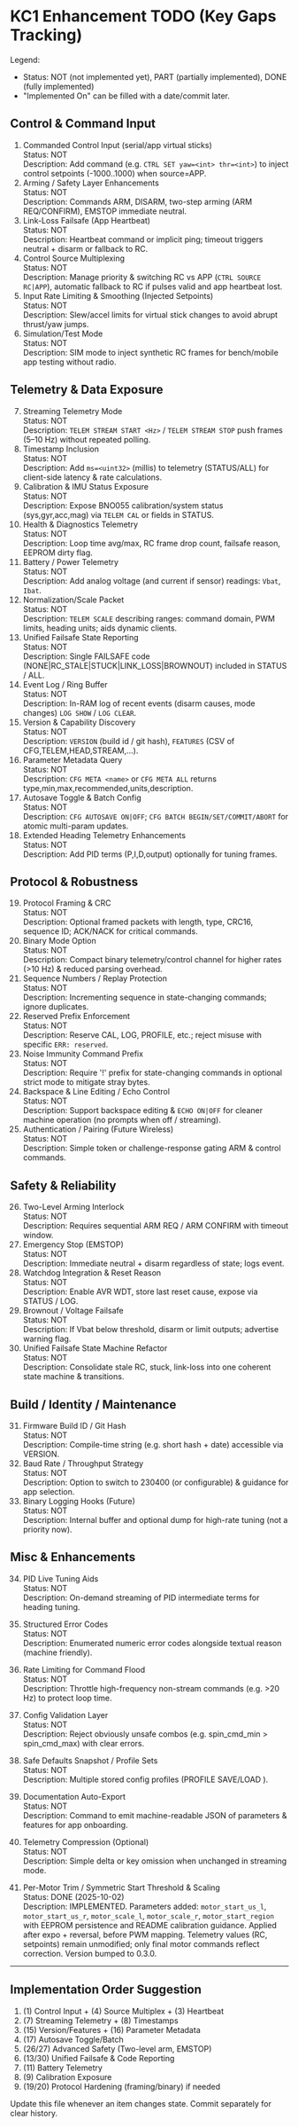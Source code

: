 # KC1 Enhancement TODO (Key Gaps Tracking)

Legend:

- Status: NOT (not implemented yet), PART (partially implemented), DONE (fully implemented)
- "Implemented On" can be filled with a date/commit later.

## Control & Command Input

1. Commanded Control Input (serial/app virtual sticks)  
   Status: NOT  
   Description: Add command (e.g. `CTRL SET yaw=<int> thr=<int>`) to inject control setpoints (-1000..1000) when source=APP.
2. Arming / Safety Layer Enhancements  
   Status: NOT  
   Description: Commands ARM, DISARM, two-step arming (ARM REQ/CONFIRM), EMSTOP immediate neutral.
3. Link-Loss Failsafe (App Heartbeat)  
   Status: NOT  
   Description: Heartbeat command or implicit ping; timeout triggers neutral + disarm or fallback to RC.
4. Control Source Multiplexing  
   Status: NOT  
   Description: Manage priority & switching RC vs APP (`CTRL SOURCE RC|APP`), automatic fallback to RC if pulses valid and app heartbeat lost.
5. Input Rate Limiting & Smoothing (Injected Setpoints)  
   Status: NOT  
   Description: Slew/accel limits for virtual stick changes to avoid abrupt thrust/yaw jumps.
6. Simulation/Test Mode  
   Status: NOT  
   Description: SIM mode to inject synthetic RC frames for bench/mobile app testing without radio.

## Telemetry & Data Exposure

7. Streaming Telemetry Mode  
   Status: NOT  
   Description: `TELEM STREAM START <Hz>` / `TELEM STREAM STOP` push frames (5–10 Hz) without repeated polling.
8. Timestamp Inclusion  
   Status: NOT  
   Description: Add `ms=<uint32>` (millis) to telemetry (STATUS/ALL) for client-side latency & rate calculations.
9. Calibration & IMU Status Exposure  
   Status: NOT  
   Description: Expose BNO055 calibration/system status (sys,gyr,acc,mag) via `TELEM CAL` or fields in STATUS.
10. Health & Diagnostics Telemetry  
    Status: NOT  
    Description: Loop time avg/max, RC frame drop count, failsafe reason, EEPROM dirty flag.
11. Battery / Power Telemetry  
    Status: NOT  
    Description: Add analog voltage (and current if sensor) readings: `Vbat`, `Ibat`.
12. Normalization/Scale Packet  
    Status: NOT  
    Description: `TELEM SCALE` describing ranges: command domain, PWM limits, heading units; aids dynamic clients.
13. Unified Failsafe State Reporting  
    Status: NOT  
    Description: Single FAILSAFE code (NONE|RC_STALE|STUCK|LINK_LOSS|BROWNOUT) included in STATUS / ALL.
14. Event Log / Ring Buffer  
    Status: NOT  
    Description: In-RAM log of recent events (disarm causes, mode changes) `LOG SHOW` / `LOG CLEAR`.
15. Version & Capability Discovery  
    Status: NOT  
    Description: `VERSION` (build id / git hash), `FEATURES` (CSV of CFG,TELEM,HEAD,STREAM,...).
16. Parameter Metadata Query  
    Status: NOT  
    Description: `CFG META <name>` or `CFG META ALL` returns type,min,max,recommended,units,description.
17. Autosave Toggle & Batch Config  
    Status: NOT  
    Description: `CFG AUTOSAVE ON|OFF`; `CFG BATCH BEGIN/SET/COMMIT/ABORT` for atomic multi-param updates.
18. Extended Heading Telemetry Enhancements  
    Status: NOT  
    Description: Add PID terms (P,I,D,output) optionally for tuning frames.

## Protocol & Robustness

19. Protocol Framing & CRC  
    Status: NOT  
    Description: Optional framed packets with length, type, CRC16, sequence ID; ACK/NACK for critical commands.
20. Binary Mode Option  
    Status: NOT  
    Description: Compact binary telemetry/control channel for higher rates (>10 Hz) & reduced parsing overhead.
21. Sequence Numbers / Replay Protection  
    Status: NOT  
    Description: Incrementing sequence in state-changing commands; ignore duplicates.
22. Reserved Prefix Enforcement  
    Status: NOT  
    Description: Reserve CAL, LOG, PROFILE, etc.; reject misuse with specific `ERR: reserved`.
23. Noise Immunity Command Prefix  
    Status: NOT  
    Description: Require '!' prefix for state-changing commands in optional strict mode to mitigate stray bytes.
24. Backspace & Line Editing / Echo Control  
    Status: NOT  
    Description: Support backspace editing & `ECHO ON|OFF` for cleaner machine operation (no prompts when off / streaming).
25. Authentication / Pairing (Future Wireless)  
    Status: NOT  
    Description: Simple token or challenge-response gating ARM & control commands.

## Safety & Reliability

26. Two-Level Arming Interlock  
    Status: NOT  
    Description: Requires sequential ARM REQ / ARM CONFIRM with timeout window.
27. Emergency Stop (EMSTOP)  
    Status: NOT  
    Description: Immediate neutral + disarm regardless of state; logs event.
28. Watchdog Integration & Reset Reason  
    Status: NOT  
    Description: Enable AVR WDT, store last reset cause, expose via STATUS / LOG.
29. Brownout / Voltage Failsafe  
    Status: NOT  
    Description: If Vbat below threshold, disarm or limit outputs; advertise warning flag.
30. Unified Failsafe State Machine Refactor  
    Status: NOT  
    Description: Consolidate stale RC, stuck, link-loss into one coherent state machine & transitions.

## Build / Identity / Maintenance

31. Firmware Build ID / Git Hash  
    Status: NOT  
    Description: Compile-time string (e.g. short hash + date) accessible via VERSION.
32. Baud Rate / Throughput Strategy  
    Status: NOT  
    Description: Option to switch to 230400 (or configurable) & guidance for app selection.
33. Binary Logging Hooks (Future)  
    Status: NOT  
    Description: Internal buffer and optional dump for high-rate tuning (not a priority now).

## Misc & Enhancements

34. PID Live Tuning Aids  
    Status: NOT  
    Description: On-demand streaming of PID intermediate terms for heading tuning.
35. Structured Error Codes  
    Status: NOT  
    Description: Enumerated numeric error codes alongside textual reason (machine friendly).
36. Rate Limiting for Command Flood  
    Status: NOT  
    Description: Throttle high-frequency non-stream commands (e.g. >20 Hz) to protect loop time.
37. Config Validation Layer  
    Status: NOT  
    Description: Reject obviously unsafe combos (e.g. spin_cmd_min > spin_cmd_max) with clear errors.
38. Safe Defaults Snapshot / Profile Sets  
    Status: NOT  
    Description: Multiple stored config profiles (PROFILE SAVE/LOAD <id>).
39. Documentation Auto-Export  
    Status: NOT  
    Description: Command to emit machine-readable JSON of parameters & features for app onboarding.
40. Telemetry Compression (Optional)  
    Status: NOT  
    Description: Simple delta or key omission when unchanged in streaming mode.

41. Per-Motor Trim / Symmetric Start Threshold & Scaling  
    Status: DONE (2025-10-02)  
    Description: IMPLEMENTED. Parameters added: `motor_start_us_l`, `motor_start_us_r`, `motor_scale_l`, `motor_scale_r`, `motor_start_region` with EEPROM persistence and README calibration guidance. Applied after expo + reversal, before PWM mapping. Telemetry values (RC, setpoints) remain unmodified; only final motor commands reflect correction. Version bumped to 0.3.0.

---

## Implementation Order Suggestion

1. (1) Control Input + (4) Source Multiplex + (3) Heartbeat
2. (7) Streaming Telemetry + (8) Timestamps
3. (15) Version/Features + (16) Parameter Metadata
4. (17) Autosave Toggle/Batch
5. (26/27) Advanced Safety (Two-level arm, EMSTOP)
6. (13/30) Unified Failsafe & Code Reporting
7. (11) Battery Telemetry
8. (9) Calibration Exposure
9. (19/20) Protocol Hardening (framing/binary) if needed

Update this file whenever an item changes state. Commit separately for clear history.
